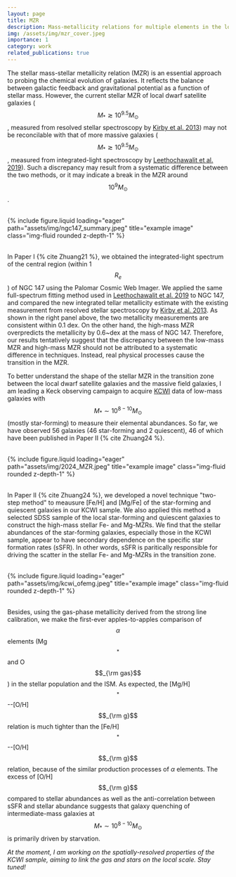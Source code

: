 ```yaml
---
layout: page
title: MZR
description: Mass-metallicity relations for multiple elements in the local universe
img: /assets/img/mzr_cover.jpeg
importance: 1
category: work
related_publications: true
---
```




<!-- - NGC 147 Corroborates the Break in the Stellar Mass-Stellar Metallicity Relation for Galaxies {% cite Zhuang21 %} -->

The stellar mass-stellar metallicity relation (MZR) is an essential approach to probing the chemical evolution of galaxies. It reflects the balance between galactic feedback and gravitational potential as a function of stellar mass. However, the current stellar MZR of local dwarf satellite galaxies ($$M_{\ast } \gtrsim  10^{9.5} M_{\odot}$$, measured from resolved stellar spectroscopy by [Kirby et al. 2013](https://ui.adsabs.harvard.edu/abs/2013ApJ...779..102K)) may not be reconcilable with that of more massive galaxies ($$M_{\ast } \gtrsim  10^{9.5} M_{\odot}$$, measured from integrated-light spectroscopy by [Leethochawalit et al. 2019](https://ui.adsabs.harvard.edu/abs/2019ApJ...885..100L)). Such a discrepancy may result from a systematic difference between the two methods, or it may indicate a break in the MZR around $$10^{9} M_{\odot}$$.

<br />
<div class="row">
    <div class="col-sm mt-3 mt-md-0">
        {% include figure.liquid loading="eager" path="assets/img/ngc147_summary.jpeg" title="example image" class="img-fluid rounded z-depth-1" %}
    </div>
</div>
<br />


In Paper I {% cite Zhuang21 %}, we obtained the integrated-light spectrum of the central region (within 1$$R_e$$) of NGC 147 using the Palomar Cosmic Web Imager. We applied the same full-spectrum fitting method used in [Leethochawalit et al. 2019](https://ui.adsabs.harvard.edu/abs/2019ApJ...885..100L) to NGC 147, and compared the new integrated tellar metallicity estimate with the existing measurement from resolved stellar spectroscopy by [Kirby et al. 2013](https://ui.adsabs.harvard.edu/abs/2013ApJ...779..102K). As shown in the right panel above, the two metallicity measurements are consistent within 0.1 dex. On the other hand, the high-mass MZR overpredicts the metallicity by 0.6~dex at the mass of NGC 147.  Therefore, our results tentatively suggest that the discrepancy between the low-mass MZR and high-mass MZR should not be attributed to a systematic difference in techniques.  Instead, real physical processes cause the transition in the MZR. 

To better understand the shape of the stellar MZR in the transition zone between the local dwarf satellite galaxies and the massive field galaxies, I am leading a Keck observing campaign to acquire [KCWI](https://www2.keck.hawaii.edu/inst/kcwi/) data of low-mass galaxies with $$M_* \sim 10^{8-10} M_{\odot}$$ (mostly star-forming) to measure their elemental abundances. So far, we have observed 56 galaxies (46 star-forming and 2 quiescent), 46 of which have been published in Paper II {% cite Zhuang24 %}. 

<br />
<div class="row">
    <div class="col-sm mt-3 mt-md-0">
        {% include figure.liquid loading="eager" path="assets/img/2024_MZR.jpeg" title="example image" class="img-fluid rounded z-depth-1" %}
    </div>
</div>
<br />

In Paper II {% cite Zhuang24 %}, we developed a novel technique "two-step method" to meausure \[Fe/H\] and \[Mg/Fe\] of the star-forming and quiescent galaxies in our KCWI sample. We also applied this method a selected SDSS sample of the local star-forming and quiescent galaxies to construct the high-mass stellar Fe- and Mg-MZRs. We find that the stellar abundances of the star-forming galaxies, especially those in the KCWI sample, appear to have secondary dependence on the specific star formation rates (sSFR). In other words, sSFR is paritically responsible for driving the scatter in the stellar Fe- and Mg-MZRs in the transition zone.  

<br />
<div class="row">
    <div class="col-sm mt-3 mt-md-0">
        {% include figure.liquid loading="eager" path="assets/img/kcwi_ofemg.jpeg" title="example image" class="img-fluid rounded z-depth-1" %}
    </div>
</div>
<br />

Besides, using the gas-phase metallicity derived from the strong line calibration, we make the first-ever apples-to-apples comparison of $$\alpha$$ elements (Mg$$_*$$ and O$$_{\rm gas}$$) in the stellar population and the ISM. As expected, the [Mg/H]$$_*$$--[O/H]$$_{\rm g}$$ relation is much tighter than the [Fe/H]$$_*$$--[O/H]$$_{\rm g}$$ relation, because of the similar production processes of $\alpha$ elements. The excess of [O/H]$$_{\rm g}$$ compared to stellar abundances as well as the anti-correlation between sSFR and stellar abundance suggests that galaxy quenching of intermediate-mass galaxies at $$M_*\sim 10^{8-10}M_{\odot}$$ is primarily driven by starvation. 

*At the moment, I am working on the spatially-resolved properties of the KCWI sample, aiming to link the gas and stars on the local scale. Stay tuned!*

